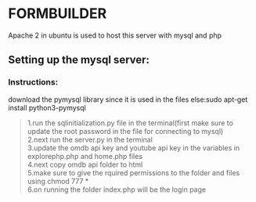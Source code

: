 # FORMBUILDER

Apache 2 in ubuntu is used to host this server with mysql and php

## Setting up the mysql server:

### Instructions:

download the pymysql library since it is used in the files else:sudo apt-get install python3-pymysql

> 1.run the sqlinitialization.py file in the terminal(first make sure to update the root password in the file for connecting to mysql) <br>
> 2.next run the server.py in the terminal <br>
> 3.update the omdb api key and youtube api key in the variables in explorephp.php and home.php files<br>
> 4.next copy omdb api folder to html<br>
> 5.make sure to give the rquired permissions to the folder and files using chmod 777 * <br>
> 6.on running the folder index.php will be the login page
